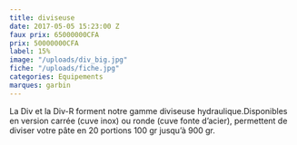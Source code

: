 ```yaml
---
title: diviseuse
date: 2017-05-05 15:23:00 Z
faux prix: 65000000CFA
prix: 50000000CFA
label: 15%
image: "/uploads/div_big.jpg"
fiche: "/uploads/fiche.jpg"
categories: Equipements
marques: garbin
---
```


La Div et la Div-R forment notre gamme diviseuse hydraulique.Disponibles en version carrée (cuve inox) ou ronde (cuve fonte d’acier), permettent de diviser votre pâte en 20 portions 100 gr jusqu’à 900 gr.